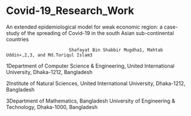 # Covid-19_Research_Work

An extended epidemiological model for weak economic region: a case-study of the spreading of Covid-19 in the south Asian sub-continental countries
                            
                            Shafayat Bin Shabbir Mugdha1, Mahtab Uddin∗,2,3, and Md.Toriqul Islam3


1Department of Computer Science & Engineering, United International University, Dhaka-1212, Bangladesh 

2Institute of Natural Sciences, United International University, Dhaka-1212, Bangladesh

3Department of Mathematics, Bangladesh University of Engineering & Technology, Dhaka-1000, Bangladesh
